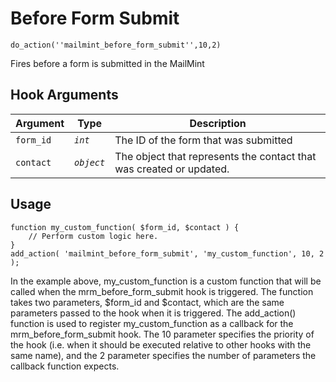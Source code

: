 # Before Form Submit

<Badge type="tip" vertical="top" text="Mail Mint Core" /> <Badge type="warning" vertical="top" text="Basic" />

```do_action(''mailmint_before_form_submit'',10,2)```

Fires before a form is submitted in the MailMint



## Hook Arguments

| Argument   | Type        | Description                            |
|------------|-------------|----------------------------------------|
| `form_id`  | _`int`_     | The ID of the form that was submitted  |
| `contact` | _`object`_     | The object that represents the contact that was created or updated.|


## Usage

```
function my_custom_function( $form_id, $contact ) {
    // Perform custom logic here.
}
add_action( 'mailmint_before_form_submit', 'my_custom_function', 10, 2 );
```

In the example above, my_custom_function is a custom function that will be called when the mrm_before_form_submit hook is triggered. The function takes two parameters, $form_id and $contact, which are the same parameters passed to the hook when it is triggered.
The add_action() function is used to register my_custom_function as a callback for the mrm_before_form_submit hook. The 10 parameter specifies the priority of the hook (i.e. when it should be executed relative to other hooks with the same name), and the 2 parameter specifies the number of parameters the callback function expects.
